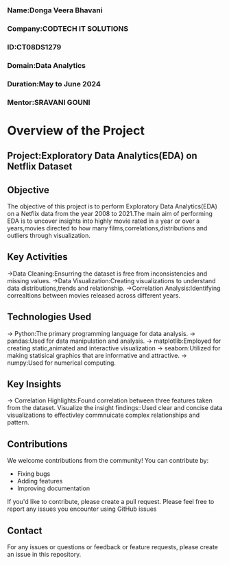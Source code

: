 ### Name:Donga Veera Bhavani
### Company:CODTECH IT SOLUTIONS
### ID:CT08DS1279
### Domain:Data Analytics
### Duration:May to June 2024
### Mentor:SRAVANI GOUNI

# Overview of the Project

## Project:Exploratory Data Analytics(EDA) on Netflix Dataset

## Objective

The objective of this project is to perform Exploratory Data Analytics(EDA) on a Netflix data from the year 2008 to 2021.The main aim of performing EDA is to uncover insights into highly movie rated in a year or over a years,movies directed to how many films,correlations,distributions and outliers through visualization.

## Key Activities
->Data Cleaning:Ensurring the dataset is free from inconsistencies and missing values.
->Data Visualization:Creating visualizations to understand data distributions,trends and relationship.
->Correlation Analysis:Identifying correaltions between movies released across different years.

## Technologies Used
-> Python:The primary programming language for data analysis.
-> pandas:Used for data manipulation and analysis.
-> matplotlib:Employed for creating static,animated and interactive visualization
-> seaborn:Utilized for making statisical graphics that are informative and attractive.
-> numpy:Used for numerical computing.

## Key Insights
-> Correlation Highlights:Found correlation between three features taken from the dataset.
Visualize the insight findings::Used clear and concise data visualizations to effectivley commnuicate complex relationships and pattern.

## Contributions
We welcome contributions from the community! You can contribute by:

* Fixing bugs
* Adding features
* Improving documentation

If you'd like to contribute, please create a pull request.
Please feel free to report any issues you encounter using GitHub issues

## Contact
For any issues or questions or feedback or feature requests, please create an issue in this repository.
